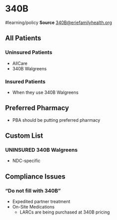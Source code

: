 # 340B
#learning/policy
**Source** 340B@eriefamilyhealth.org

## All Patients
### Uninsured Patients
* AllCare
* 340B Walgreens

### Insured Patients
* When they use 340B Walgreens

## Preferred Pharmacy
* PBA should be putting preferred pharmacy

## Custom List
### UNINSURED 340B Walgreens
* NDC-specific

## Compliance Issues
### “Do not fill with 340B”
* Expedited partner treatment
* On-Site Medications
	* LARCs are being purchased at 340B pricing
